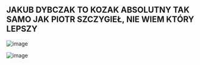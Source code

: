 ## JAKUB DYBCZAK TO KOZAK ABSOLUTNY TAK SAMO JAK PIOTR SZCZYGIEŁ, NIE WIEM KTÓRY LEPSZY

![image](https://user-images.githubusercontent.com/29823037/58035194-8dd58600-7b28-11e9-88a5-df73efadd45b.png)

![image](https://user-images.githubusercontent.com/29823037/58035240-a34ab000-7b28-11e9-8438-7e606fc5f976.png)
